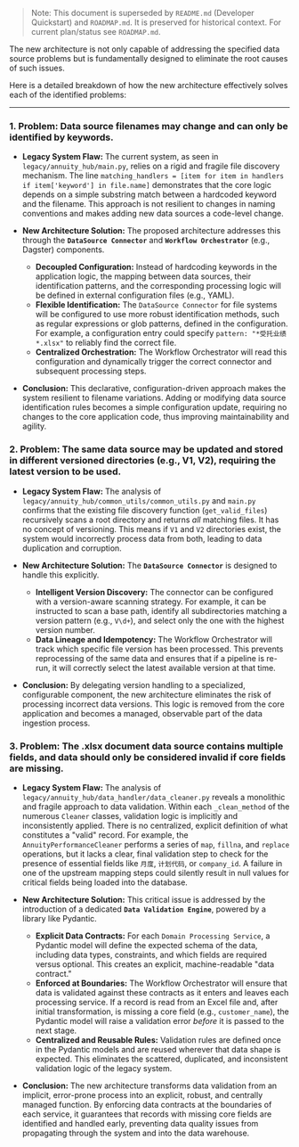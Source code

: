 > Note: This document is superseded by `README.md` (Developer Quickstart) and `ROADMAP.md`. It is preserved for historical context. For current plan/status see `ROADMAP.md`.

The new architecture is not only capable of addressing the specified data source problems but is fundamentally designed to eliminate the root causes of such issues.

Here is a detailed breakdown of how the new architecture effectively solves each of the identified problems:

---

### 1. Problem: Data source filenames may change and can only be identified by keywords.

- __Legacy System Flaw:__ The current system, as seen in `legacy/annuity_hub/main.py`, relies on a rigid and fragile file discovery mechanism. The line `matching_handlers = [item for item in handlers if item['keyword'] in file.name]` demonstrates that the core logic depends on a simple substring match between a hardcoded keyword and the filename. This approach is not resilient to changes in naming conventions and makes adding new data sources a code-level change.

- __New Architecture Solution:__ The proposed architecture addresses this through the __`DataSource Connector`__ and __`Workflow Orchestrator`__ (e.g., Dagster) components.

  - __Decoupled Configuration:__ Instead of hardcoding keywords in the application logic, the mapping between data sources, their identification patterns, and the corresponding processing logic will be defined in external configuration files (e.g., YAML).
  - __Flexible Identification:__ The `DataSource Connector` for file systems will be configured to use more robust identification methods, such as regular expressions or glob patterns, defined in the configuration. For example, a configuration entry could specify `pattern: "*受托业绩*.xlsx"` to reliably find the correct file.
  - __Centralized Orchestration:__ The Workflow Orchestrator will read this configuration and dynamically trigger the correct connector and subsequent processing steps.

- __Conclusion:__ This declarative, configuration-driven approach makes the system resilient to filename variations. Adding or modifying data source identification rules becomes a simple configuration update, requiring no changes to the core application code, thus improving maintainability and agility.

### 2. Problem: The same data source may be updated and stored in different versioned directories (e.g., V1, V2), requiring the latest version to be used.

- __Legacy System Flaw:__ The analysis of `legacy/annuity_hub/common_utils/common_utils.py` and `main.py` confirms that the existing file discovery function (`get_valid_files`) recursively scans a root directory and returns *all* matching files. It has no concept of versioning. This means if `V1` and `V2` directories exist, the system would incorrectly process data from both, leading to data duplication and corruption.

- __New Architecture Solution:__ The **`DataSource Connector`** is designed to handle this explicitly.
  - __Intelligent Version Discovery:__ The connector can be configured with a version-aware scanning strategy. For example, it can be instructed to scan a base path, identify all subdirectories matching a version pattern (e.g., `V\d+`), and select only the one with the highest version number.
  - __Data Lineage and Idempotency:__ The Workflow Orchestrator will track which specific file version has been processed. This prevents reprocessing of the same data and ensures that if a pipeline is re-run, it will correctly select the latest available version at that time.

- __Conclusion:__ By delegating version handling to a specialized, configurable component, the new architecture eliminates the risk of processing incorrect data versions. This logic is removed from the core application and becomes a managed, observable part of the data ingestion process.

### 3. Problem: The .xlsx document data source contains multiple fields, and data should only be considered invalid if core fields are missing.

- __Legacy System Flaw:__ The analysis of `legacy/annuity_hub/data_handler/data_cleaner.py` reveals a monolithic and fragile approach to data validation. Within each `_clean_method` of the numerous `Cleaner` classes, validation logic is implicitly and inconsistently applied. There is no centralized, explicit definition of what constitutes a "valid" record. For example, the `AnnuityPerformanceCleaner` performs a series of `map`, `fillna`, and `replace` operations, but it lacks a clear, final validation step to check for the presence of essential fields like `月度`, `计划代码`, or `company_id`. A failure in one of the upstream mapping steps could silently result in null values for critical fields being loaded into the database.

- __New Architecture Solution:__ This critical issue is addressed by the introduction of a dedicated **`Data Validation Engine`**, powered by a library like Pydantic.
  - __Explicit Data Contracts:__ For each `Domain Processing Service`, a Pydantic model will define the expected schema of the data, including data types, constraints, and which fields are required versus optional. This creates an explicit, machine-readable "data contract."
  - __Enforced at Boundaries:__ The Workflow Orchestrator will ensure that data is validated against these contracts as it enters and leaves each processing service. If a record is read from an Excel file and, after initial transformation, is missing a core field (e.g., `customer_name`), the Pydantic model will raise a validation error *before* it is passed to the next stage.
  - __Centralized and Reusable Rules:__ Validation rules are defined once in the Pydantic models and are reused wherever that data shape is expected. This eliminates the scattered, duplicated, and inconsistent validation logic of the legacy system.

- __Conclusion:__ The new architecture transforms data validation from an implicit, error-prone process into an explicit, robust, and centrally managed function. By enforcing data contracts at the boundaries of each service, it guarantees that records with missing core fields are identified and handled early, preventing data quality issues from propagating through the system and into the data warehouse.
